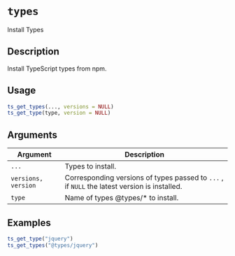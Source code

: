 # `types`

Install Types


## Description

Install TypeScript types from npm.


## Usage

```r
ts_get_types(..., versions = NULL)
ts_get_type(type, version = NULL)
```


## Arguments

Argument      |Description
------------- |----------------
`...`     |     Types to install.
`versions, version`     |     Corresponding versions of types passed to `...` , if `NULL` the latest version is installed.
`type`     |     Name of types @types/* to install.


## Examples

```r
ts_get_type("jquery")
ts_get_types("@types/jquery")
```


